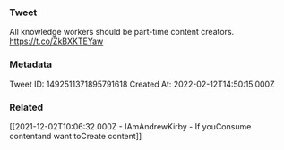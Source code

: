 ### Tweet
All knowledge workers should be part-time content creators. https://t.co/ZkBXKTEYaw

### Metadata
Tweet ID: 1492511371895791618
Created At: 2022-02-12T14:50:15.000Z

### Related
[[2021-12-02T10:06:32.000Z - IAmAndrewKirby - If youConsume contentand want toCreate content]]

